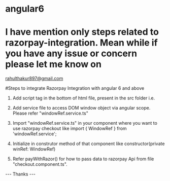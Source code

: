 # angular6
# I have mention only steps related to razorpay-integration. Mean while if you have any issue or concern please let me know on 
rahulthakur897@gmail.com

#Steps to integrate Razorpay Integration with angular 6 and above
1. Add script tag in the bottom of html file, present in the src folder i.e.  
  <script src="https://checkout.razorpay.com/v1/checkout.js"></script>
  
2. Add service file to access DOM window object via angular scope. Please refer "windowRef.service.ts"

3. Import "windowRef.service.ts" in your component where you want to use razorpay checkout like
    import { WindowRef } from 'windowRef.service';

4. Initialize in construtor method of that component like
    constructor(private winRef: WindowRef)
    
5. Refer payWithRazor() for how to pass data to razorpay Api from file "checkout.component.ts".

--- Thanks ---
